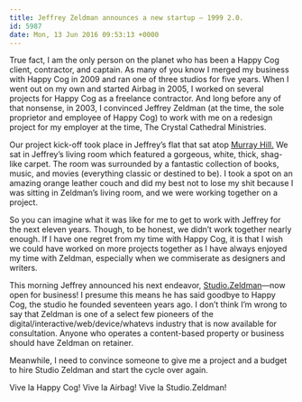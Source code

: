 ```yaml
---
title: Jeffrey Zeldman announces a new startup — 1999 2.0.
id: 5987
date: Mon, 13 Jun 2016 09:53:13 +0000
---
```


True fact, I am the only person on the planet who has been a Happy Cog client, contractor, and captain. As many of you know I merged my business with Happy Cog in 2009 and ran one of three studios for five years. When I went out on my own and started Airbag in 2005, I worked on several projects for Happy Cog as a freelance contractor. And long before any of that nonsense, in 2003, I convinced Jeffrey Zeldman (at the time, the sole proprietor and employee of Happy Cog) to work with me on a redesign project for my employer at the time, The Crystal Cathedral Ministries.  

Our project kick-off took place in Jeffrey’s flat that sat atop [Murray Hill.](https://en.wikipedia.org/wiki/Murray_Hill,_Manhattan) We sat in Jeffrey’s living room which featured a gorgeous, white, thick, shag-like carpet. The room was surrounded by a fantastic collection of books, music, and movies (everything classic or destined to be). I took a spot on an amazing orange leather couch and did my best not to lose my shit because I was sitting in Zeldman’s living room, and we were working together on a project.  

So you can imagine what it was like for me to get to work with Jeffrey for the next eleven years. Though, to be honest, we didn’t work together nearly enough. If I have one regret from my time with Happy Cog, it is that I wish we could have worked on more projects together as I have always enjoyed my time with Zeldman, especially when we commiserate as designers and writers.  

This morning Jeffrey announced his next endeavor, [Studio.Zeldman](http://studio.zeldman.com)—now open for business! I presume this means he has said goodbye to Happy Cog, the studio he founded seventeen years ago. I don’t think I’m wrong to say that Zeldman is one of a select few pioneers of the digital/interactive/web/device/whatevs industry that is now available for consultation. Anyone who operates a content-based property or business should have Zeldman on retainer.  

Meanwhile, I need to convince someone to give me a project and a budget to hire Studio Zeldman and start the cycle over again.  

Vive la Happy Cog! Vive la Airbag! Vive la Studio.Zeldman!





